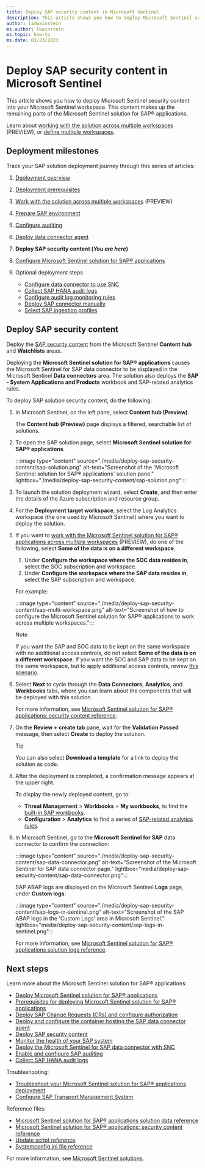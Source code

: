 ```yaml
---
title: Deploy SAP security content in Microsoft Sentinel
description: This article shows you how to deploy Microsoft Sentinel security content into your Microsoft Sentinel workspace. This content makes up the remaining parts of the Microsoft Sentinel solution for SAP® applications.
author: limwainstein
ms.author: lwainstein
ms.topic: how-to
ms.date: 03/23/2023
---
```


# Deploy SAP security content in Microsoft Sentinel

This article shows you how to deploy Microsoft Sentinel security content into your Microsoft Sentinel workspace. This content makes up the remaining parts of the Microsoft Sentinel solution for SAP® applications.

Learn about [working with the solution across multiple workspaces](cross-workspace.md) (PREVIEW), or [define multiple workspaces](#deploy-sap-security-content). 

## Deployment milestones

Track your SAP solution deployment journey through this series of articles:

1. [Deployment overview](deployment-overview.md)

1. [Deployment prerequisites](prerequisites-for-deploying-sap-continuous-threat-monitoring.md)

1. [Work with the solution across multiple workspaces](cross-workspace.md) (PREVIEW)

1. [Prepare SAP environment](preparing-sap.md)

1. [Configure auditing](configure-audit.md)

1. [Deploy data connector agent](deploy-data-connector-agent-container.md)

1. **Deploy SAP security content (*You are here*)**

1. [Configure Microsoft Sentinel solution for SAP® applications](deployment-solution-configuration.md)

1. Optional deployment steps   
   - [Configure data connector to use SNC](configure-snc.md)
   - [Collect SAP HANA audit logs](collect-sap-hana-audit-logs.md)
   - [Configure audit log monitoring rules](configure-audit-log-rules.md)
   - [Deploy SAP connector manually](sap-solution-deploy-alternate.md)
   - [Select SAP ingestion profiles](select-ingestion-profiles.md)

## Deploy SAP security content

Deploy the [SAP security content](sap-solution-security-content.md) from the Microsoft Sentinel **Content hub** and **Watchlists** areas.

Deploying the **Microsoft Sentinel solution for SAP® applications** causes the Microsoft Sentinel for SAP data connector to be displayed in the Microsoft Sentinel **Data connectors** area. The solution also deploys the **SAP - System Applications and Products** workbook and SAP-related analytics rules.

To deploy SAP solution security content, do the following:

1. In Microsoft Sentinel, on the left pane, select **Content hub (Preview)**.

    The **Content hub (Preview)** page displays a filtered, searchable list of solutions.

1. To open the SAP solution page, select **Microsoft Sentinel solution for SAP® applications**.

    :::image type="content" source="./media/deploy-sap-security-content/sap-solution.png" alt-text="Screenshot of the 'Microsoft Sentinel solution for SAP® applications' solution pane." lightbox="./media/deploy-sap-security-content/sap-solution.png":::

1. To launch the solution deployment wizard, select **Create**, and then enter the details of the Azure subscription and resource group.

1. For the **Deployment target workspace**, select the Log Analytics workspace (the one used by Microsoft Sentinel) where you want to deploy the solution. <a id="multi-workspace"></a>

1. If you want to [work with the Microsoft Sentinel solution for SAP® applications across multiple workspaces](cross-workspace.md) (PREVIEW), do one of the following, select **Some of the data is on a different workspace**.
    1. Under **Configure the workspace where the SOC data resides in**, select the SOC subscription and workspace. 
    1. Under **Configure the workspace where the SAP data resides in**, select the SAP subscription and workspace.

    For example:

    :::image type="content" source="./media/deploy-sap-security-content/sap-multi-workspace.png" alt-text="Screenshot of how to configure the Microsoft Sentinel solution for SAP® applications to work across multiple workspaces.":::

    > [!Note]
    > If you want the SAP and SOC data to be kept on the same workspace with no additional access controls, do not select **Some of the data is on a different workspace**. If you want the SOC and SAP data to be kept on the same workspace, but to apply additional access controls, review [this scenario](cross-workspace.md#scenario-2-sap-data-is-kept-in-the-soc-workspace).      

1. Select **Next** to cycle through the **Data Connectors**, **Analytics**, and **Workbooks** tabs, where you can learn about the components that will be deployed with this solution.

    For more information, see [Microsoft Sentinel solution for SAP® applications: security content reference](sap-solution-security-content.md).

1. On the **Review + create tab** pane, wait for the **Validation Passed** message, then select **Create** to deploy the solution.

    > [!TIP]
    > You can also select **Download a template** for a link to deploy the solution as code.

1. After the deployment is completed, a confirmation message appears at the upper right.

    To display the newly deployed content, go to:

    - **Threat Management** > **Workbooks** > **My workbooks**, to find the [built-in SAP workbooks](sap-solution-security-content.md#built-in-workbooks).
    - **Configuration** > **Analytics** to find a series of [SAP-related analytics rules](sap-solution-security-content.md#built-in-analytics-rules).

1. In Microsoft Sentinel, go to the **Microsoft Sentinel for SAP** data connector to confirm the connection:

    :::image type="content" source="./media/deploy-sap-security-content/sap-data-connector.png" alt-text="Screenshot of the Microsoft Sentinel for SAP data connector page." lightbox="media/deploy-sap-security-content/sap-data-connector.png":::

    SAP ABAP logs are displayed on the Microsoft Sentinel **Logs** page, under **Custom logs**:

    :::image type="content" source="./media/deploy-sap-security-content/sap-logs-in-sentinel.png" alt-text="Screenshot of the SAP ABAP logs in the 'Custom Logs' area in Microsoft Sentinel." lightbox="media/deploy-sap-security-content/sap-logs-in-sentinel.png":::

    For more information, see [Microsoft Sentinel solution for SAP® applications solution logs reference](sap-solution-log-reference.md).

## Next steps

Learn more about the Microsoft Sentinel solution for SAP® applications:

- [Deploy Microsoft Sentinel solution for SAP® applications](deployment-overview.md)
- [Prerequisites for deploying Microsoft Sentinel solution for SAP® applications](prerequisites-for-deploying-sap-continuous-threat-monitoring.md)
- [Deploy SAP Change Requests (CRs) and configure authorization](preparing-sap.md)
- [Deploy and configure the container hosting the SAP data connector agent](deploy-data-connector-agent-container.md)
- [Deploy SAP security content](deploy-sap-security-content.md)
- [Monitor the health of your SAP system](../monitor-sap-system-health.md)
- [Deploy the Microsoft Sentinel for SAP data connector with SNC](configure-snc.md)
- [Enable and configure SAP auditing](configure-audit.md)
- [Collect SAP HANA audit logs](collect-sap-hana-audit-logs.md)

Troubleshooting:

- [Troubleshoot your Microsoft Sentinel solution for SAP® applications deployment](sap-deploy-troubleshoot.md)
- [Configure SAP Transport Management System](configure-transport.md)

Reference files:

- [Microsoft Sentinel solution for SAP® applications solution data reference](sap-solution-log-reference.md)
- [Microsoft Sentinel solution for SAP® applications: security content reference](sap-solution-security-content.md)
- [Update script reference](reference-update.md)
- [Systemconfig.ini file reference](reference-systemconfig.md)

For more information, see [Microsoft Sentinel solutions](../sentinel-solutions.md).
